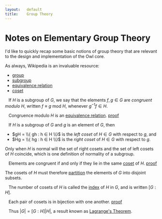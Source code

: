 ```yaml
---
layout:   default
title:    Group Theory
---
```








 







# Notes on Elementary Group Theory

I'd like to quickly recap some basic notions of group theory that are relevant to the design and implementation of the Owl core. 

As always, Wikipedia is an invaluable resource:
- [group               ](https://en.wikipedia.org/wiki/Group_(mathematics) )
- [subgroup            ](https://en.wikipedia.org/wiki/Subgroup_(mathematics) )
- [equivalence relation](https://en.wikipedia.org/wiki/Equivalence_relation )
- [coset               ](https://en.wikipedia.org/wiki/Coset )

<definition markdown="block"><span class="lede">&nbsp;&nbsp;<span>
If $H$ is a subgroup of $G$, we say that the elements $f, g ∈ G$ are *congruent modulo* $H$, written $f ≡ g \text{ mod } H$, whenever $g^{-1} f ∈ H$.
</definition>

<lemma markdown="block"><span class="lede">&nbsp;&nbsp;<span>
Congruence modulo $H$ is an [equivalence relation](https://en.wikipedia.org/wiki/Equivalence_relation ).
[<span class="proof-link">proof</span>](/pages/proofs/001-congruence "Proof '001-congruence'")
</lemma>

<definition markdown="block"><span class="lede">&nbsp;&nbsp;<span>
If $H$ is a subgroup of $G$ and $g$ is an element of $G$, then
 
- $gH = \\{ gh : h ∈ H \\}$ is the *left coset* of $H ∈ G$ with respect to $g$, and
- $Hg = \\{ hg : h ∈ H \\}$ is the *right coset* of $H ∈ G$ with respect to $g$.
</definition>

Only when $H$ is normal will the set of right cosets and the set of left cosets of $H$ coincide, which is one definition of normality of a subgroup. 

<lemma markdown="block"><span class="lede">&nbsp;&nbsp;<span>
Elements are congruent if and only if they lie in the same [coset](https://en.wikipedia.org/wiki/Coset ) of $H$. 
[<span class="proof-link">proof</span>](/pages/proofs/cosets "Proof 'cosets'")
</lemma> 

The cosets of $H$ must therefore [partition](https://en.wikipedia.org/wiki/Partition_of_a_set ) the elements of $G$ into disjoint subsets. 

<definition markdown="block"><span class="lede">&nbsp;&nbsp;<span>
The number of cosets of $H$ is called the [index](https://en.wikipedia.org/wiki/Index_of_a_subgroup ) of $H$ in $G$, and is written $[G : H]$.
</definition>

<lemma markdown="block"><span class="lede">&nbsp;&nbsp;<span>
Each pair of cosets is in bijection with one another. 
[<span class="proof-link">proof</span>](/pages/proofs/coset-bijection "Proof 'coset-bijection'")
</lemma>

<theorem markdown="block"><span class="lede">&nbsp;&nbsp;<span>
Thus $|G| = [G : H] |H|$, a result known as [Lagrange's Theorem](https://en.wikipedia.org/wiki/Lagrange%27s_theorem_(group_theory) ). 
</theorem>
